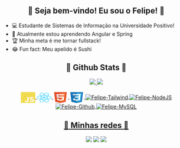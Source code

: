  <h2 align="center">🍣 Seja bem-vindo! Eu sou o Felipe! 🍣</h2>



- 💻 Estudante de Sistemas de Informação na Universidade Positivo!
- 📖 Atualmente estou aprendendo Angular e Spring
- 🏆 Minha meta é me tornar fullstack!
- 😂 Fun fact: Meu apelido é Sushi


<h2 align="center">🍣 Github Stats 🍣</h2>
<div align="center">
  <a href="https://github.com/felipetsuchiya">
  <img height="180em" src="https://github-readme-stats.vercel.app/api?username=felipetsuchiya&show_icons=true&theme=dark&include_all_commits=true&count_private=true"/>
  <img height="180em" src="https://github-readme-stats.vercel.app/api/top-langs/?username=felipetsuchiya&layout=compact&langs_count=7&theme=dark"/>
</div>
  
<div align="center" style="display: inline_block"><br>
  <img align="center" alt="Felipe-Js" height="30" width="40" src="https://raw.githubusercontent.com/devicons/devicon/master/icons/javascript/javascript-plain.svg">
  <img align="center" alt="Felipe-React" height="30" width="40" src="https://raw.githubusercontent.com/devicons/devicon/master/icons/react/react-original.svg">
  <img align="center" alt="Felipe-HTML" height="30" width="40" src="https://raw.githubusercontent.com/devicons/devicon/master/icons/html5/html5-original.svg">
  <img align="center" alt="Felipe-CSS" height="30" width="40" src="https://raw.githubusercontent.com/devicons/devicon/master/icons/css3/css3-original.svg">
	<img align="center" alt="Felipe-Tailwind" height="30" width="40" src="https://cdn.jsdelivr.net/gh/devicons/devicon/icons/tailwindcss/tailwindcss-plain.svg" />
	<img align="center" alt="Felipe-NodeJS" height="30" width="40" src="https://cdn.jsdelivr.net/gh/devicons/devicon/icons/nodejs/nodejs-plain.svg" />
	<img align="center" alt="Felipe-Github" height="30" width="40" src="https://cdn.jsdelivr.net/gh/devicons/devicon/icons/github/github-original-wordmark.svg" />
	<img align="center" alt="Felipe-MySQL" height="30" width="40" src="https://cdn.jsdelivr.net/gh/devicons/devicon/icons/mysql/mysql-plain.svg" />
</div>
	
<div align="center">
	<h2>🍣 Minhas redes 🍣</h2>
	<a href="https://instagram.com/felipesuchi" target="_blank"><img src="https://img.shields.io/badge/-Instagram-%23E4405F?style=for-the-badge&logo=instagram&logoColor=white" target="_blank"></a>
	<a href="https://www.linkedin.com/in/felipetsuchiya/" target="_blank"><img src="https://img.shields.io/badge/-LinkedIn-%230077B5?style=for-the-badge&logo=linkedin&logoColor=white" target="_blank"></a>
	<a href="mailto:felipetsuchiya@hotmail.com"><img src="https://img.shields.io/badge/Microsoft_Outlook-0078D4?style=for-the-badge&logo=microsoft-outlook&logoColor=white"></a>
</div>

